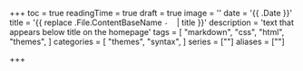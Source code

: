 +++
toc = true
readingTime = true
draft = true
image = ''
date = '{{ .Date }}'
title = '{{ replace .File.ContentBaseName `-` ` ` | title }}'
description = 'text that appears below title on the homepage'
tags = [
    "markdown",
    "css",
    "html",
    "themes",
]
categories = [
    "themes",
    "syntax",
]
series = [""]
aliases = [""]

+++
